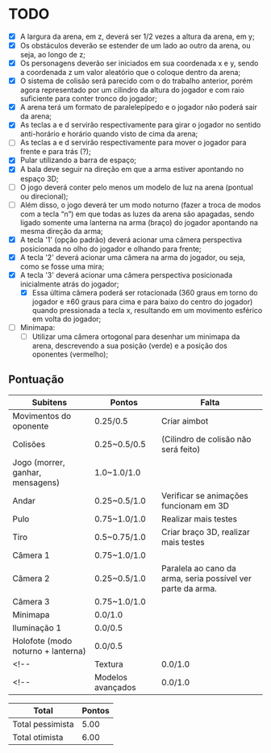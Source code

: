 # TODO

- [x] A largura da arena, em z, deverá ser 1/2 vezes a altura da arena, em y;
- [x] Os obstáculos deverão se estender de um lado ao outro da arena, ou seja, ao longo de z;
- [x] Os personagens deverão ser iniciados em sua coordenada x e y, sendo a coordenada z um valor aleatório que o coloque dentro da arena;
- [x] O sistema de colisão será parecido com o do trabalho anterior, porém agora representado por um cilindro da altura do jogador e com raio suficiente para conter tronco do jogador;
- [x] A arena terá um formato de paralelepípedo e o jogador não poderá sair da arena;
- [x] As teclas a e d servirão respectivamente para girar o jogador no sentido anti-horário e horário quando visto de cima da arena;
- [ ] As teclas a e d servirão respectivamente para mover o jogador para frente e para trás (?);
- [x] Pular utilizando a barra de espaço;
- [x] A bala deve seguir na direção em que a arma estiver apontando no espaço 3D;
- [ ] O jogo deverá conter pelo menos um modelo de luz na arena (pontual ou direcional);
- [ ] Além disso, o jogo deverá ter um modo noturno (fazer a troca de modos com a tecla “n”) em que todas as luzes da arena são apagadas, sendo ligado somente uma lanterna na arma (braço) do jogador apontando na mesma direção da arma;
- [x] A tecla '1' (opção padrão) deverá acionar uma câmera perspectiva posicionada no olho do jogador e olhando para frente;
- [x] A tecla '2' deverá acionar uma câmera na arma do jogador, ou seja, como se fosse uma mira;
- [x] A tecla '3' deverá acionar uma câmera perspectiva posicionada inicialmente atrás do jogador;
   - [x] Essa última câmera poderá ser rotacionada (360 graus em torno do jogador e ±60 graus para cima e para baixo do centro do jogador) quando pressionada a tecla x, resultando em um movimento esférico em volta do jogador;
- [ ] Minimapa:
   - [ ] Utilizar uma câmera ortogonal para desenhar um minimapa da arena, descrevendo a sua posição (verde) e a posição dos oponentes (vermelho);

## Pontuação

|Subitens|Pontos|Falta|
|---|---|---|
|Movimentos do oponente|0.25/0.5|Criar aimbot|
|Colisões|0.25~0.5/0.5|(Cilindro de colisão não será feito)|
|Jogo (morrer, ganhar, mensagens)|1.0~1.0/1.0|
|Andar|0.25~0.5/1.0|Verificar se animações funcionam em 3D|
|Pulo|0.75~1.0/1.0|Realizar mais testes|
|Tiro|0.5~0.75/1.0|Criar braço 3D, realizar mais testes|
|Câmera 1|0.75~1.0/1.0||
|Câmera 2|0.25~0.5/1.0|Paralela ao cano da arma, seria possível ver parte da arma.|
|Câmera 3|0.75~1.0/1.0||
|Minimapa|0.0/1.0|
|Iluminação 1|0.0/0.5|
|Holofote (modo noturno + lanterna)|0.0/0.5|
<!-- |Textura|0.0/1.0| -->
<!-- |Modelos avançados|0.0/1.0| -->

|Total|Pontos|
|---|---|
|Total pessimista|5.00|
|Total otimista|6.00|
